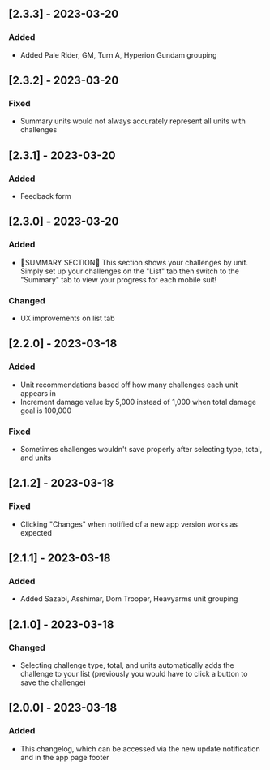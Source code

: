 ## [2.3.3] - 2023-03-20
### Added
- Added Pale Rider, GM, Turn A, Hyperion Gundam grouping

## [2.3.2] - 2023-03-20
### Fixed
- Summary units would not always accurately represent all units with challenges

## [2.3.1] - 2023-03-20
### Added
- Feedback form

## [2.3.0] - 2023-03-20
### Added
- 🚨SUMMARY SECTION🚨 This section shows your challenges by unit. Simply set up your challenges on the "List" tab then switch to the "Summary" tab to view your progress for each mobile suit!
### Changed
- UX improvements on list tab

## [2.2.0] - 2023-03-18
### Added
- Unit recommendations based off how many challenges each unit appears in
- Increment damage value by 5,000 instead of 1,000 when total damage goal is 100,000
### Fixed
- Sometimes challenges wouldn't save properly after selecting type, total, and units

## [2.1.2] - 2023-03-18
### Fixed
- Clicking "Changes" when notified of a new app version works as expected

## [2.1.1] - 2023-03-18
### Added
- Added Sazabi, Asshimar, Dom Trooper, Heavyarms unit grouping

## [2.1.0] - 2023-03-18
### Changed
- Selecting challenge type, total, and units automatically adds the challenge to your list (previously you would have to click a button to save the challenge)

## [2.0.0] - 2023-03-18
### Added
- This changelog, which can be accessed via the new update notification and in the app page footer